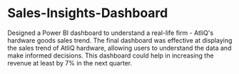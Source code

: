 # Sales-Insights-Dashboard
Designed a Power BI dashboard to understand a real-life firm - AtliQ's hardware goods sales trend. The final dashboard was effective at displaying the sales trend of AtliQ hardware, allowing users to understand the data and make informed decisions. This dashboard could help in increasing the revenue at least by 7% in the next quarter.
